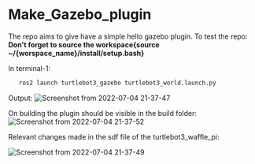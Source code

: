 # Make_Gazebo_plugin
 
The repo aims to give have a simple hello gazebo plugin.
To test the repo:
**Don't forget to source the workspace{source ~/{worspace_name}/install/setup.bash}** 



In terminal-1:
```bash
   ros2 launch turtlebot3_gazebo turtlebot3_world.launch.py 

```
Output:
![Screenshot from 2022-07-04 21-37-47](https://user-images.githubusercontent.com/22745024/177190551-ef3fe008-6e26-4f49-9c33-8f54cce6a19e.png)


On building the plugin should be visible in the build folder:
![Screenshot from 2022-07-04 21-37-52](https://user-images.githubusercontent.com/22745024/177190558-7655bc8e-2e64-4419-83ce-f443dcfd57c7.png)


Relevant changes made in the sdf file of the turtlebot3_waffle_pi:

![Screenshot from 2022-07-04 21-37-49](https://user-images.githubusercontent.com/22745024/177190560-a214fb86-ca89-481e-9620-0aabc22bf326.png)




